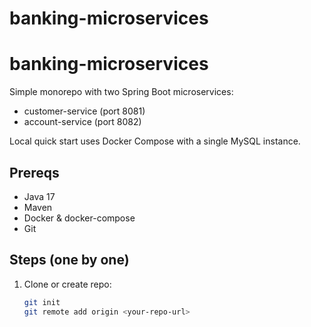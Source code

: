 # banking-microservices
# banking-microservices

Simple monorepo with two Spring Boot microservices:
- customer-service (port 8081)
- account-service  (port 8082)

Local quick start uses Docker Compose with a single MySQL instance.

## Prereqs
- Java 17
- Maven
- Docker & docker-compose
- Git

## Steps (one by one)

1. Clone or create repo:
   ```bash
   git init
   git remote add origin <your-repo-url>
